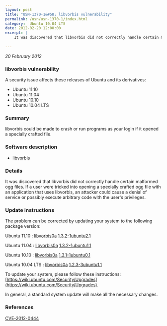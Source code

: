 ```yaml
---
layout: post
title: "USN-1370-1&#58; libvorbis vulnerability"
permalink: /usn/usn-1370-1/index.html
category:  Ubuntu 10.04 LTS
date: 2012-02-20 12:00:00
excerpt: |
    It was discovered that libvorbis did not correctly handle certain malformed ogg files. If a user were tricked into opening a specially crafted ogg file with an application that uses libvorbis, an attacker could cause a denial of service or possibly execute arbitrary code with the user&#39;s privileges. 
    
--- 
```

 
 

*20 February 2012*

### libvorbis vulnerability

A security issue affects these releases of Ubuntu and its derivatives:

* Ubuntu 11.10
* Ubuntu 11.04
* Ubuntu 10.10
* Ubuntu 10.04 LTS

### Summary

libvorbis could be made to crash or run programs as your login if it opened a specially crafted file.

### Software description

* libvorbis 

### Details

It was discovered that libvorbis did not correctly handle certain malformed ogg files. If a user were tricked into opening a specially crafted ogg file with an application that uses libvorbis, an attacker could cause a denial of service or possibly execute arbitrary code with the user&#39;s privileges. 

### Update instructions

The problem can be corrected by updating your system to the following package version:

Ubuntu 11.10
 : [libvorbis0a](https://launchpad.net/ubuntu/+source/libvorbis) <span> [1.3.2-1ubuntu2.1](https://launchpad.net/ubuntu/+source/libvorbis/1.3.2-1ubuntu2.1) </span> 

Ubuntu 11.04
 : [libvorbis0a](https://launchpad.net/ubuntu/+source/libvorbis) <span> [1.3.2-1ubuntu1.1](https://launchpad.net/ubuntu/+source/libvorbis/1.3.2-1ubuntu1.1) </span> 

Ubuntu 10.10
 : [libvorbis0a](https://launchpad.net/ubuntu/+source/libvorbis) <span> [1.3.1-1ubuntu0.1](https://launchpad.net/ubuntu/+source/libvorbis/1.3.1-1ubuntu0.1) </span> 

Ubuntu 10.04 LTS
 : [libvorbis0a](https://launchpad.net/ubuntu/+source/libvorbis) <span> [1.2.3-3ubuntu1.1](https://launchpad.net/ubuntu/+source/libvorbis/1.2.3-3ubuntu1.1) </span> 

To update your system, please follow these instructions: [https://wiki.ubuntu.com/Security/Upgrades](https://wiki.ubuntu.com/Security/Upgrades).

In general, a standard system update will make all the necessary changes. 

### References

 
 [CVE-2012-0444](http://people.ubuntu.com/~ubuntu-security/cve/CVE-2012-0444)
 

